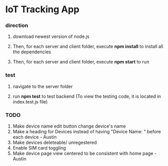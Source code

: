 # IoT Tracking App

### direction 
1. download newest version of node.js

2. Then, for each server and client folder, execute **npm install** to install all the dependencies

3. Then, for each server and client folder, execute **npm start** to run


### test

1. navigate to the server folder

2. run **npm test** to test backend (To view the testing code, it is located in index.test.js file)

### TODO
1. Make device name edit button change device's name
2. Make a heading for Devices instead of having "Device Name: " before each device - Austin
3. Make devices deleteable/ unregestered
4. Enable SIM card toggling
5. Make device page view centered to be consistent with home page - Austin


